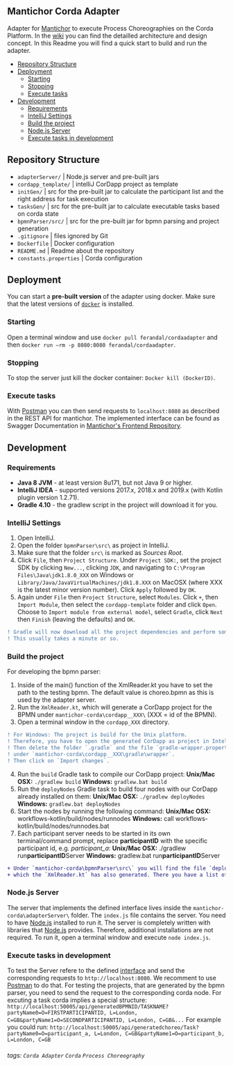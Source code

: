## Mantichor Corda Adapter

Adapter for [Mantichor](https://github.com/bptlab/mantichor-frontend/wiki/Architecture) to execute Process Choreographies on the Corda Platform. In the [wiki](https://github.com/bptlab/mantichor-corda/wiki) you can find the detailled architecture and design concept. In this Readme you will find a quick start to build and run the adapter.

- [Repository Structure](#repository-structure)
- [Deployment](#deployment)
  * [Starting](#starting)
  * [Stopping](#stopping)
  * [Execute tasks](#execute-tasks)
- [Development](#development)
  * [Requirements](#requirements)
  * [IntelliJ Settings](#intellij-settings)
  * [Build the project](#build-the-project)
  * [Node.js Server](#nodejs-server)
  * [Execute tasks in development](#execute-tasks-in-development)
  
## Repository Structure

* `adapterServer/` | Node.js server and pre-built jars
* `cordapp_template/` | intelliJ CorDapp project as template
* `initGen/` | src for the pre-built jar to calculate the participant list and the right address for task execution
* `tasksGen/` | src for the pre-built jar to calculate executable tasks based on corda state
* `bpmnParser/src/` | src for the pre-built jar for bpmn parsing and project generation
* `.gitignore` | files ignored by Git
* `Dockerfile` | Docker configuration
* `README.md` | Readme about the repository
* `constants.properties` | Corda configuration

## Deployment

You can start a **pre-built version** of the adapter using docker. Make sure that the latest versions of [`docker`](https://docs.docker.com/install/) is installed.

### Starting

Open a terminal window and use `docker pull ferandal/cordaadapter` and then `docker run —rm -p 8080:8080 ferandal/cordaadapter`.

### Stopping

To stop the server just kill the docker container: `Docker kill (DockerID)`.

### Execute tasks

With [Postman](https://www.getpostman.com/downloads/) you can then send requests to `localhost:8080` as described in the REST API for mantichor. The implemented interface can be found as Swagger Documentation in [Mantichor's Frontend Repository](https://github.com/bptlab/mantichor-frontend/blob/master/adapter-apidoc.yaml).


## Development

### Requirements
* **Java 8 JVM** - at least version 8u171, but not Java 9 or higher.
* **IntelliJ IDEA** - supported versions 2017.x, 2018.x and 2019.x (with Kotlin plugin version 1.2.71).
* **Gradle 4.10** - the gradlew script in the project will download it for you.

### IntelliJ Settings
1. Open IntelliJ.
2. Open the folder `bpmnParser\src\` as project in IntelliJ.
3. Make sure that the folder `src\` is marked as *Sources Root*.
4. Click `File`, then `Project Structure`. Under `Project SDK:`, set the project SDK by clicking `New...`, clicking `JDK`, and navigating to `C:\Program Files\Java\jdk1.8.0_XXX` on Windows or `Library/Java/JavaVirtualMachines/jdk1.8.XXX` on MacOSX (where XXX is the latest minor version number). Click `Apply` followed by `OK`.
5. Again under `File` then `Project Structure`, select `Modules`. Click `+`, then `Import Module`, then select the `cordapp-template` folder and click `Open`. Choose to `Import module from external model`, select `Gradle`, click `Next` then `Finish` (leaving the defaults) and `OK`.
```diff 
! Gradle will now download all the project dependencies and perform some indexing. 
! This usually takes a minute or so.
```

### Build the project
For developing the bpmn parser:
1. Inside of the main() function of the XmlReader.kt you have to set the path to the testing bpmn. The default value is choreo.bpmn as this is used by the adapter server.
2. Run the `XmlReader.kt`, which will generate a CorDapp project for the BPMN under `mantichor-corda\cordapp__XXX\` (XXX = id of the BPMN).
3. Open a terminal window in the `cordapp_XXX` directory. 
```diff
! For Windows: The project is build for the Unix platform. 
! Therefore, you have to open the generated CorDapp as project in IntelliJ. 
! Then delete the folder `.gradle` and the file `gradle-wrapper.properties` 
! under `mantichor-corda\cordapp__XXX\gradle\wrapper`. 
! Then click on `Import changes`.
```
4. Run the `build` Gradle task to compile our CorDapp project:
        **Unix/Mac OSX:** `./gradlew build`
        **Windows:** `gradlew.bat build`
5. Run the `deployNodes` Gradle task to build four nodes with our CorDapp already installed on them:
        **Unix/Mac OSX:** `./gradlew deployNodes`
        **Windows:** `gradlew.bat deployNodes`
6. Start the nodes by running the following command:
    **Unix/Mac OSX:** workflows-kotlin/build/nodes/runnodes
    **Windows:** call workflows-kotlin/build/nodes/runnodes.bat
7. Each participant server needs to be started in its own terminal/command prompt, replace **participantID** with the specific participant id, e.g. *participant_a*:
    **Unix/Mac OSX:** ./gradlew run**participantID**Server
    **Windows:** gradlew.bat run**participantID**Server
```diff
+ Under `mantichor-corda\bpmnParser\src\` you will find the file `deployServer.txt`, 
+ which the `XmlReader.kt` has also generated. There you have a list of the participants.
```

### Node.js Server
The server that implements the defined interface lives inside the `mantichor-corda\adapterServer\` folder. The `index.js` file contains the server. You need to have [Node.js](https://nodejs.org/en/download/) installed to run it. The server is completely written with libraries that [Node.js](https://nodejs.org/en/download/) provides. Therefore, additional installations are not required. To run it, open a terminal window and execute `node index.js`.

### Execute tasks in development
To test the Server refere to the defined [interface](https://github.com/bptlab/mantichor-frontend/blob/master/adapter-apidoc.yaml) and send the corresponding requests to `http://localhost:8080`. We recomment to use [Postman](https://www.getpostman.com/downloads/) to do that. For testing the projects, that are generated by the bpmn parser, you need to send the request to the corresponding corda node. For excuting a task corda implies a special structure:
`http://localhost:50005/api/generatedBPMNID/TASKNAME?partyName0=O=FIRSTPARTICIPANTID, L=London, C=GB&partyName1=O=SECONDPARTICIPANTID, L=London, C=GB&...` 
For example you could run: `http://localhost:50005/api/generatedchoreo/Task?partyName0=O=participant_a, L=London, C=GB&partyName1=O=participant_b, L=London, C=GB`

###### tags: `Corda Adapter` `Corda` `Process Choreography`
